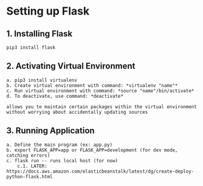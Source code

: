 # Setting up Flask 

## 1. Installing Flask

    pip3 install flask

## 2. Activating Virtual Environment 

    a. pip3 install virtualenv
    b. Create virtual environment with command: *virtualenv "name"*
    c. Run virtual environment with command: *source "name"/bin/activate*
    d. To deactivate, use command: *deactivate*

    allows you to maintain certain packages within the virtual environment without worrying about accidentally updating sources 

## 3. Running Application 

    a. Define the main program (ex: app.py)
    b. export FLASK_APP=app or FLASK_APP=development (for dev mode, catching errors)
    c. flask run -- runs local host (for now)
        c.1. LATER: https://docs.aws.amazon.com/elasticbeanstalk/latest/dg/create-deploy-python-flask.html 

